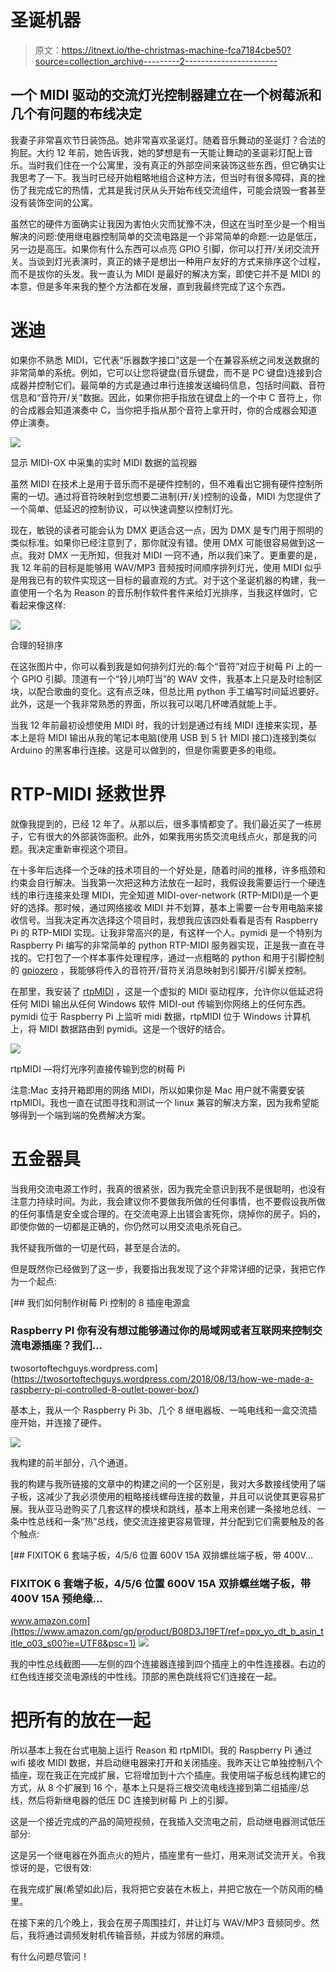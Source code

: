 # 圣诞机器

> 原文：<https://itnext.io/the-christmas-machine-fca7184cbe50?source=collection_archive---------2----------------------->

## 一个 MIDI 驱动的交流灯光控制器建立在一个树莓派和几个有问题的布线决定

我妻子非常喜欢节日装饰品。她非常喜欢圣诞灯。随着音乐舞动的圣诞灯？合法的狗屁。大约 12 年前，她告诉我，她的梦想是有一天能让舞动的圣诞彩灯配上音乐。当时我们住在一个公寓里，没有真正的外部空间来装饰这些东西，但它确实让我思考了一下。我当时已经开始粗略地组合这种方法，但当时有很多障碍，真的挫伤了我完成它的热情，尤其是我讨厌从头开始布线交流组件，可能会烧毁一套甚至没有装饰空间的公寓。

虽然它的硬件方面确实让我因为害怕火灾而犹豫不决，但这在当时至少是一个相当解决的问题:使用继电器控制简单的交流电路是一个非常简单的命题:一边是低压，另一边是高压。如果你有什么东西可以点亮 GPIO 引脚，你可以打开/关闭交流开关。当谈到灯光表演时，真正的婊子是想出一种用户友好的方式来排序这个过程，而不是拔你的头发。我一直认为 MIDI 是最好的解决方案，即使它并不是 MIDI 的本意，但是多年来我的整个方法都在发展，直到我最终完成了这个东西。

# 迷迪

如果你不熟悉 MIDI，它代表“乐器数字接口”这是一个在兼容系统之间发送数据的非常简单的系统。例如，它可以让您将键盘(音乐键盘，而不是 PC 键盘)连接到合成器并控制它们。最简单的方式是通过串行连接发送编码信息，包括时间戳、音符信息和“音符开/关”数据。因此，如果你把手指放在键盘上的一个中 C 音符上，你的合成器会知道演奏中 C，当你把手指从那个音符上拿开时，你的合成器会知道停止演奏。

![](img/50b5bd3f319616b05885499f7d228d56.png)

显示 MIDI-OX 中采集的实时 MIDI 数据的监视器

虽然 MIDI 在技术上是用于音乐而不是硬件控制的，但不难看出它拥有硬件控制所需的一切。通过将音符映射到您想要二进制(开/关)控制的设备，MIDI 为您提供了一个简单、低延迟的控制协议，可以快速调整以控制灯光。

现在，敏锐的读者可能会认为 DMX 更适合这一点，因为 DMX 是专门用于照明的类似标准。如果你已经注意到了，那你就没有错。使用 DMX 可能很容易做到这一点。我对 DMX 一无所知，但我对 MIDI 一窍不通，所以我们来了。更重要的是，我 12 年前的目标是能够用 WAV/MP3 音频按时间顺序排列灯光，使用 MIDI 似乎是用我已有的软件实现这一目标的最直观的方式。对于这个圣诞机器的构建，我一直使用一个名为 Reason 的音乐制作软件套件来给灯光排序，当我这样做时，它看起来像这样:

![](img/30cfe0ec2c675e84e038dc6af501e56a.png)

合理的轻排序

在这张图片中，你可以看到我是如何排列灯光的:每个“音符”对应于树莓 Pi 上的一个 GPIO 引脚。顶道有一个“铃儿响叮当”的 WAV 文件，我基本上只是及时绘制区块，以配合歌曲的变化。这有点乏味，但总比用 python 手工编写时间延迟要好。此外，这是一个我非常熟悉的界面，所以我可以喝几杯啤酒就能上手。

当我 12 年前最初设想使用 MIDI 时，我的计划是通过有线 MIDI 连接来实现，基本上是将 MIDI 输出从我的笔记本电脑(使用 USB 到 5 针 MIDI 接口)连接到类似 Arduino 的黑客串行连接。这是可以做到的，但是你需要更多的电缆。

# RTP-MIDI 拯救世界

就像我提到的，已经 12 年了。从那以后，很多事情都变了。我们最近买了一栋房子，它有很大的外部装饰面积。此外，如果我用劣质交流电线点火，那是我的问题。我决定重新审视这个项目。

在十多年后选择一个乏味的技术项目的一个好处是，随着时间的推移，许多瓶颈和约束会自行解决。当我第一次把这种方法放在一起时，我假设我需要运行一个硬连线的串行连接来处理 MIDI，完全知道 MIDI-over-network (RTP-MIDI)是一个更好的选择。那时候，通过网络接收 MIDI 并不划算，基本上需要一台专用电脑来接收信号。当我决定再次选择这个项目时，我想我应该四处看看是否有 Raspberry Pi 的 RTP-MIDI 实现。让我非常高兴的是，有这样一个人。pymidi 是一个特别为 Raspberry Pi 编写的非常简单的 python RTP-MIDI 服务器实现，正是我一直在寻找的。它打包了一个样本事件处理程序，通过一点粗略的 python 和用于引脚控制的 [gpiozero](https://gpiozero.readthedocs.io/en/stable/) ，我能够将传入的音符开/音符关消息映射到引脚开/引脚关控制。

在那里，我安装了 [rtpMIDI](https://www.tobias-erichsen.de/software/rtpmidi.html) ，这是一个虚拟的 MIDI 驱动程序，允许你以低延迟将任何 MIDI 输出从任何 Windows 软件 MIDI-out 传输到你网络上的任何东西。pymidi 位于 Raspberry Pi 上监听 midi 数据，rtpMIDI 位于 Windows 计算机上，将 MIDI 数据路由到 pymidi。这是一个很好的结合。

![](img/e1a206c839cf6280d32891b8e9ec358f.png)

rtpMIDI —将灯光序列直接传输到您的树莓 Pi

注意:Mac 支持开箱即用的网络 MIDI，所以如果你是 Mac 用户就不需要安装 rtpMIDI。我也一直在试图寻找和测试一个 linux 兼容的解决方案，因为我希望能够得到一个端到端的免费解决方案。

# 五金器具

当我用交流电源工作时，我真的很紧张，因为我完全意识到我不是很聪明，也没有注意力持续时间。为此，我会建议你不要做我所做的任何事情，也不要假设我所做的任何事情是安全或合理的。在交流电源上出错会害死你，烧掉你的房子。妈的，即使你做的一切都是正确的，你仍然可以用交流电杀死自己。

我怀疑我所做的一切是代码，甚至是合法的。

但是既然你已经做到了这一步，我要指出我发现了这个非常详细的记录，我把它作为一个起点:

[](https://twosortoftechguys.wordpress.com/2018/08/13/how-we-made-a-raspberry-pi-controlled-8-outlet-power-box/) [## 我们如何制作树莓 Pi 控制的 8 插座电源盒

### Raspberry PI 你有没有想过能够通过你的局域网或者互联网来控制交流电源插座？我们…

twosortoftechguys.wordpress.com](https://twosortoftechguys.wordpress.com/2018/08/13/how-we-made-a-raspberry-pi-controlled-8-outlet-power-box/) 

基本上，我从一个 Raspberry Pi 3b、几个 8 继电器板、一吨电线和一盒交流插座开始，并连接了硬件。

![](img/79a737a5b79fd5abbdc589480915b01f.png)

我构建的前半部分，八个通道。

我的构建与我所链接的文章中的构建之间的一个区别是，我对大多数接线使用了端子板，这减少了我必须使用的粗略接线螺母连接的数量，并且可以说使其更容易扩展。我从亚马逊购买了几套这样的模块和跳线，基本上用来创建一条接地总线、一条中性总线和一条“热”总线，使交流连接更容易管理，并分配到它们需要触及的各个触点:

[](https://www.amazon.com/gp/product/B08D3J19FT/ref=ppx_yo_dt_b_asin_title_o03_s00?ie=UTF8&psc=1) [## FIXITOK 6 套端子板，4/5/6 位置 600V 15A 双排螺丝端子板，带 400V…

### FIXITOK 6 套端子板，4/5/6 位置 600V 15A 双排螺丝端子板，带 400V 15A 预绝缘…

www.amazon.com](https://www.amazon.com/gp/product/B08D3J19FT/ref=ppx_yo_dt_b_asin_title_o03_s00?ie=UTF8&psc=1) ![](img/ea7f306e6e29300d499017010c2aad51.png)

我的中性总线截图——左侧的四个连接器连接到四个插座上的中性连接器。右边的红色线连接交流电源线的中性线。顶部的黑色跳线将它们连接在一起。

# 把所有的放在一起

所以基本上我在台式电脑上运行 Reason 和 rtpMIDI。我的 Raspberry Pi 通过 wifi 接收 MIDI 数据，并启动继电器来打开和关闭插座。我昨天让它单独控制八个插座，现在我正在完成扩展，它将增加到十六个插座。我使用端子板总线构建它的方式，从 8 个扩展到 16 个，基本上只是将三根交流电线连接到第二组插座/总线，然后将新继电器的低压 DC 连接到树莓 Pi 上的引脚。

这是一个接近完成的产品的简短视频，在我插入交流电之前，启动继电器测试低压部分:

这是另一个继电器在外面点火的短片，插座里有一些灯，用来测试交流开关。令我惊讶的是，它很有效:

在我完成扩展(希望如此)后，我将把它安装在木板上，并把它放在一个防风雨的桶里。

在接下来的几个晚上，我会在房子周围挂灯，并让灯与 WAV/MP3 音频同步。然后，我将通过调频发射机传输音频，并成为邻居的麻烦。

有什么问题尽管问！